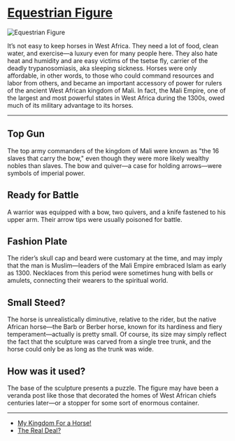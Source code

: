 # [Equestrian Figure](http://artsmia.github.io/griot/#/o/3183)
![Equestrian Figure](http://api.artsmia.org/images/3183/large.jpg)

It’s not easy to keep horses in West Africa. They need a lot of food, clean water, and exercise—a luxury even for many people here. They also hate heat and humidity and are easy victims of the tsetse fly, carrier of the deadly trypanosomiasis, aka sleeping sickness. Horses were only affordable, in other words, to those who could command resources and labor from others, and became an important accessory of power for rulers of the ancient West African kingdom of Mali. In fact, the Mali Empire, one of the largest and most powerful states in West Africa during the 1300s, owed much of its military advantage to its horses.

---

## Top Gun

The top army commanders of the kingdom of Mali were known as "the 16 slaves that carry the bow," even though they were more likely wealthy nobles than slaves. The bow and quiver—a case for holding arrows—were symbols of imperial power.

## Ready for Battle

A warrior was equipped with a bow, two quivers, and a knife fastened to his upper arm. Their arrow tips were usually poisoned for battle.

## Fashion Plate

The rider’s skull cap and beard were customary at the time, and may imply that the man is Muslim—leaders of the Mali Empire embraced Islam as early as 1300. Necklaces from this period were sometimes hung with bells or amulets, connecting their wearers to the spiritual world.

## Small Steed?

The horse is unrealistically diminutive, relative to the rider, but the native African horse—the Barb or Berber horse, known for its hardiness and fiery temperament—actually is pretty small. Of course, its size may simply reflect the fact that the sculpture was carved from a single tree trunk, and the horse could only be as long as the trunk was wide.

## How was it used?

The base of the sculpture presents a puzzle. The figure may have been a veranda post like those that decorated the homes of West African chiefs centuries later—or a stopper for some sort of enormous container.

---

* [My Kingdom For a Horse!](../stories/my-kingdom-for-a-horse.md)
* [The Real Deal?](../stories/the-real-deal.md)
